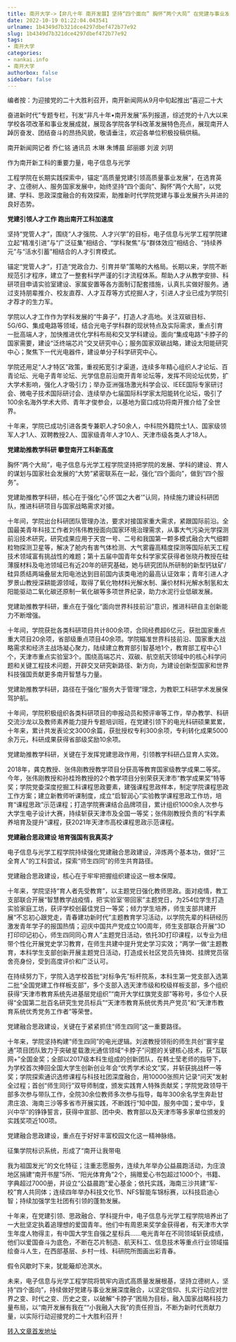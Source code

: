 ```yaml
---
title: 南开大学->【非凡十年 南开发展】坚持“四个面向” 胸怀“两个大局” 在党建与事业发展深度融合中迈入电光新征程 | nankai.info
date: 2022-10-19 01:22:04.043541
urlname: 1b4349d7b321dce4297dbef472b77e92
slug: 1b4349d7b321dce4297dbef472b77e92
tags: 
- 南开大学
categories:
- nankai.info
- 南开大学
authorbox: false
sidebar: false
---
```

编者按：为迎接党的二十大胜利召开，南开新闻网从9月中旬起推出“喜迎二十大

奋进新时代”专题专栏，刊发“非凡十年•南开发展”系列报道，综述党的十八大以来学校各项改革和事业发展成就，展现各学院各学科改革发展特色亮点，展现南开人踔厉奋发、团结奋斗的昂扬风貌，敬请垂注，欢迎各单位积极投稿供稿。

南开新闻网记者 乔仁铭 通讯员 木琳 朱博晨 邱丽娜 刘波 刘玥

作为南开新工科的重要力量，电子信息与光学
<!--more-->
工程学院在长期实践探索中，锚定“高质量党建引领高质量事业发展”，在选育英才、立德树人、服务国家发展中，始终坚持“四个面向”、胸怀“两个大局”，以党建、学科、思政深度融合的有效探索，助推新时代学院党建与事业发展齐头并进的良好态势。

**党建引领人才工作 跑出南开工科加速度**

坚持“党管人才”，围绕“人才强院、人才兴学”的目标，电子信息与光学工程学院建立起“精准引进”与“广泛征集”相结合、“学科聚焦”与“群体效应”相结合、“持续养元”与“活水引蓄”相结合的人才引育模式。

锚定“党管人才”，打造“党政合力、引育并举”策略的大格局。长期以来，学院不断规范引才程序，建立了一整套科学严谨的引才流程体系。帮助人才从教学安排、科研项目申请实验室建设、家属安置等各方面制订配套措施，认真扎实做好服务。通过支持朋辈推介、校友直荐、人才互荐等方式挖掘人才，引进人才业已成为学院引才荐才的生力军。

学院以人才工作作为学科发展的“牛鼻子”，打造人才高地。关注双碳目标、5G/6G、集成电路等领域，结合光电子学科群的现状特点及实际需求，重点引育一批高端人才，加快推进优化学科布局和交叉学科建设。面向“集成电路”卡脖子的国家需要，建设“泛终端芯片”交叉研究中心；服务国家双碳战略，建设太阳能研究中心；聚焦下一代光电器件，建设单分子科学研究中心。

学院还用足“人才特区”政策，重视拓宽引才渠道，连续多年精心组织人才论坛、百青论坛、光电子青年论坛、光学信息前沿南开青年论坛等，发挥不同论坛优势，扩大学术影响，强化人才吸引力；举办亚洲强场激光科学会议、IEEE国际专家研讨会、微电子技术国际研讨会、连续举办七届国际科学家太阳能转化论坛，吸引了100余名海外学术大师、青年才俊参会，以基地为窗口成功将南开推介给了全世界。

十年来，学院已成功引进各类专兼职人才50余人，中科院外籍院士1人、国家级领军人才1人、双聘教授2人、国家级青年人才10人、天津市级各类人才18人。

**党建助推教学科研 攀登南开工科新高度**

胸怀“两个大局”，电子信息与光学工程学院坚持把学院的发展、学科的建设、育人的谋划与国家社会发展的“大势”紧密联系在一起，强化“四个面向”，做到“四个服务”。

党建助推教学科研，核心在于强化“心怀‘国之大者’”认同，持续施力建设科研团队，推进科研项目与国家战略需求对接。

十年间，学院出台科研团队管理办法，要求对接国家重大需求，紧跟国际前沿。全国最美青年科技工作者刘伟伟教授面向国家环境治理需求，从事大气污染光学探测前沿技术研究，研究成果应用于天宫一号、二号和我国第一颗多模式融合大气细颗粒物探测卫星等，解决了舱内有害气体检测、大气雾霾高精度探测等国际航天工程技术领域富有挑战性的难题；第十五届中国青年女科学家奖获得者张晓丹教授在硅薄膜材料及电池领域已有近20年的研究基础，她与研究团队所研制的新型钙钛矿/硅异质结两端叠层太阳电池达到目前国内该类电池的最高认证效率；青年引进人才罗景山教授深耕能源领域，取得了氧化物材料光解水制、廉价材料光解水制氢和太阳能驱动二氧化碳还原制一氧化碳等多项世界纪录，助力水泥行业低碳发展。

党建助推教学科研，重点在于强化“面向世界科技前沿”意识，推进科研自主创新能力不断增强。

十年间，学院获批各类科研项目共计800余项，合同经费超6亿元，获批国家重点重大项目20余项，省部级重点项目40余项。学院瞄准世界科技前沿、国家重大战略需求和经济主战场凝心聚力，陆续建立教育部引智基地1个，教育部工程中心1个，天津市重点实验室3个。围绕高端芯片、双碳、航空航天领域中的核心科学问题和关键工程技术问题，开辟交叉研究新路径、新方向，为建设创新型国家和世界科技强国贡献更多南开智慧与力量。

党建助推教学科研，路径在于强化“服务大于管理”理念，为教职工科研学术发展保驾护航。

十年间，学院积极组织各类科研项目的申报动员和预评审等工作，举办教学、科研交流沙龙以及教师素养能力提升专题培训班，在党建引领下的电光科研硕果累累，十年来，累计共发表论文3000余篇，获批授权专利300余项，专利转化成果5000余万元，科研成果获得省部级奖励10余项。

党建助推教学科研，关键在于发挥党建思政作用，引领教学科研凸显育人实效。

2018年，龚克教授、张伟刚教授教学项目分获高等教育国家级教学成果二等奖。今年，张伟刚教授和孙桂玲教授的2个教学项目分别荣获天津市“教学成果奖”特等奖；学院党委深度挖掘工科课程思政要素，建强课程思政样本，制定学院课程思政工作方案；建立新教师听课制度，成立“启智润心”实验教学课程思政工作坊，培育“课程思政”示范课程；打造学院赛课结合品牌项目，累计组织1000余人次参与大学生电子设计大赛，持续斩获天津市及全国一等奖；张伟刚教授负责的“科学素养培育及提升”课程，获2021年天津市高校课程思政示范课程。

**党建融合思政建设 培育强国有我真英才**

电子信息与光学工程学院持续强化党建融合思政建设，淬炼两个基本功，做好“三全育人”的工科尝试，探索“师生四同”的师生共育路径。

党建融合思政建设，核心在于牢牢把握组织建设这一根本保障。

十年来，学院坚持“育人者先受教育”，以主题党日强化教师思政。面对疫情，教工支部联合开展“智慧教学战疫情，把‘实验室’带回家”主题党日，为254位学生打造实验家庭工坊，获评学校创最佳党日一等奖；倾力学生培养，师生支部共建开展“不忘初心跟党走，青春建功新时代”主题教育学习活动，以学院先辈的科研经历激发青年学子的报国热情；迎庆中国共产党成立100周年，师生支部联合开展“3D打印印记初心，师生四同同心育人”主题党日活动，依托3D打印课程，以专业为纽带个性化开展党史学习教育，在师生共建中提升党史学习实效；“两学一做”主题教育，本科学生支部创新开展主题党日活动，打造成长社区党员先锋岗、挂牌党员宿舍亮身份，受到高度评价和广泛认可。

在持续努力下，学院入选学校首批“对标争先”标杆院系，本科生第一党支部入选第二批“全国党建工作样板支部”，多个支部入选天津市级和校级样板支部，多个组织获得“天津市教育系统先进基层党组织”“南开大学红旗党支部”等称号，多位个人获得“全国第二批百名研究生党员标兵”“天津市教育系统优秀共产党员”和“天津市教育系统优秀党务工作者”等荣誉。

党建融合思政建设，关键在于紧紧抓住“师生四同”这一重要路径。

十年来，学院坚持构建“师生四同”的电光逻辑。刘波教授领衔的师生共创“寰宇星通”项目团队致力于突破星载激光通信领域“卡脖子”问题的关键核心技术，获“互联网+”全国金奖；全部以2017级本科生组成的创新团队，在韩士莹老师的指导下，为学校首次捧回全国大学生创新创业年会“优秀学术论文”奖，并斩获挑战杯一等奖；学院探索通识选修课程与科技社团深度融合，用10000张照片记录“问天”发射全过程；首创“师生同行”双导师制度，颁发实践育人特殊贡献奖；学院党政领导干部多次参与带队工作，全院30余位教师多次参与指导，每年300余名学生奔赴甘肃庄浪、海南三沙等多省市开展实践，不断践行“知中国，服务中国；爱中华，复兴中华”的铮铮誓言，获得中宣部、团中央、教育部以及天津市等多家单位颁发的实践奖项近100项。

党建融合思政建设，重点在于好好丰富校园文化这一精神脉络。

征集学院标识系统，形成了“南开让我带电

我为祖国发光”的文化特征；注重志愿服务，连续九年举办公益晨跑活动，为庄浪地区捐建“南开书屋”5所、“阳光体育角”2个，捐赠爱心书包超过1000个，书籍、字典超过7000册，并设立“公益晨跑”爱心基金；依托实践，海南三沙共建“军-校”育人共同体；连续四年举办科技文化节、NFS智能车锦标赛，以科技启迪心智；持续加强学生社团有引领的蓬勃发展。

十年来，在党建引领、思政融合、学科提升中，电子信息与光学工程学院培养出了一大批坚定执着追理想的爱国青年。他们中有周恩来奖学金获得者，有天津市大学生年度人物得主，有中国大学生自强之星标兵……电光青年在不同领域斩获成绩，他们以爱国奋斗为底色，不断在芯片制造、航天科工、信息技术等重点行业领域描绘奋斗人生，在西部基层、乡村一线、科研院所图画出彩青春。

假令风歇时下来，犹能簸却沧溟水。

未来，电子信息与光学工程学院将筑牢内涵式高质量发展根基，坚持立德树人，坚持“四个面向”，持续做好党建与事业发展深度融合，以坚定信仰、扎实行动应对世界之变、时代之变、历史之变，以破解“卡脖子”困局为目标，融入国家战略科技力量布局，以“南开发展有我在”“小我融入大我”的责任担当，不断为新时代贡献力量，以实际行动迎接党的二十大胜利召开！



[转入文章首发地址](http://news.nankai.edu.cn/ywsd/system/2022/10/15/030053156.shtml)